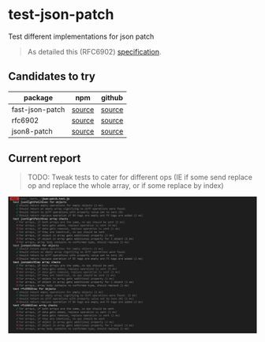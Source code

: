 # test-json-patch
Test different implementations for json patch
> As detailed this (RFC6902) [specification](https://datatracker.ietf.org/doc/html/rfc6902).

## Candidates to try
|package         | npm                                                     | github |  
 --------------- | ---------------                                         | ---------- |
 fast-json-patch | [source](https://www.npmjs.com/package/fast-json-patch) | [source](https://github.com/Starcounter-Jack/JSON-Patch)
|rfc6902         |[source](https://www.npmjs.com/package/rfc6902)          | [source](https://github.com/chbrown/rfc6902)
|json8-patch     |[source](https://www.npmjs.com/package/json8-patch)      | [source](https://github.com/sonnyp/JSON8/tree/main/packages/patch)

## Current report
> TODO: Tweak tests to cater for different ops (IE if some send replace op and replace the whole array, or if some replace by index)

<img src='./Current report.jpg'>